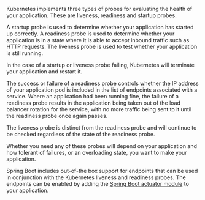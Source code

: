 Kubernetes implements three types of probes for evaluating the health of your application. These are liveness, readiness and startup probes.

A startup probe is used to determine whether your application has started up correctly. A readiness probe is used to determine whether your application is in a state where it is able to accept inbound traffic such as HTTP requests. The liveness probe is used to test whether your application is still running.

In the case of a startup or liveness probe failing, Kubernetes will terminate your application and restart it.

The success or failure of a readiness probe controls whether the IP address of your application pod is included in the list of endpoints associated with a service. Where an application had been running fine, the failure of a readiness probe results in the application being taken out of the load balancer rotation for the service, with no more traffic being sent to it until the readiness probe once again passes.

The liveness probe is distinct from the readiness probe and will continue to be checked regardless of the state of the readiness probe.

Whether you need any of these probes will depend on your application and how tolerant of failures, or an overloading state, you want to make your application.

Spring Boot includes out-of-the box support for endpoints that can be used in conjunction with the Kubernetes liveness and readiness probes. The endpoints can be enabled by adding the [Spring Boot actuator module](https://docs.spring.io/spring-boot/docs/current/reference/htmlsingle/#production-ready) to your application.
